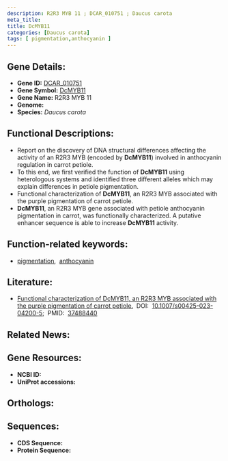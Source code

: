 ```yaml
---
description: R2R3 MYB 11 ; DCAR_010751 ; Daucus carota
meta_title:
title: DcMYB11
categories: [Daucus carota]
tags: [ pigmentation,anthocyanin ]
---
```


## Gene Details:
- **Gene ID:** [DCAR_010751]()
- **Gene Symbol:** <u>DcMYB11</u>
- **Gene Name:** R2R3 MYB 11
- **Genome:** []()
- **Species:** *Daucus carota*

## Functional Descriptions:
   - Report on the discovery of DNA structural differences affecting the activity of an R2R3 MYB (encoded by **DcMYB11**) involved in anthocyanin regulation in carrot petiole.
   - To this end, we first verified the function of **DcMYB11** using heterologous systems and identified three different alleles which may explain differences in petiole pigmentation.
   - Functional characterization of **DcMYB11**, an R2R3 MYB associated with the purple pigmentation of carrot petiole.
   - **DcMYB11**, an R2R3 MYB gene associated with petiole anthocyanin pigmentation in carrot, was functionally characterized. A putative enhancer sequence is able to increase **DcMYB11** activity.

## Function-related keywords:
   - [pigmentation](/tags/pigmentation/),&nbsp;&nbsp;[anthocyanin](/tags/anthocyanin/)

## Literature:
   - [Functional characterization of DcMYB11, an R2R3 MYB associated with the purple pigmentation of carrot petiole.](https://doi.org/10.1007/s00425-023-04200-5)&nbsp;&nbsp;DOI:&nbsp;&nbsp;[10.1007/s00425-023-04200-5](https://doi.org/10.1007/s00425-023-04200-5);&nbsp;&nbsp;PMID:&nbsp;&nbsp;[37488440](https://pubmed.ncbi.nlm.nih.gov/37488440/)

## Related News:

## Gene Resources:
- **NCBI ID:**  [](https://www.ncbi.nlm.nih.gov/gene/?term=)
- **UniProt accessions:**  [](https://www.uniprot.org/uniprotkb//entry)

## Orthologs:

## Sequences:
- **CDS Sequence:**
- **Protein Sequence:**
